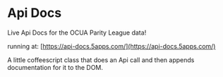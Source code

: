 Api Docs
========

Live Api Docs for the OCUA Parity League data!

running at:
[https://api-docs.5apps.com/](https://api-docs.5apps.com/)

A little coffeescript class that does an Api call and then appends documentation for it to the DOM.

